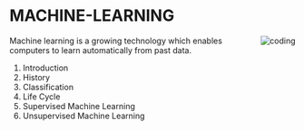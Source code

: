 # MACHINE-LEARNING
<img align="right" alt="coding" widht="200" src="https://onpassive.com/blog/wp-content/uploads/2021/01/Machine-Learning-in-E-Learning.gif">

Machine learning is a growing technology which enables computers to learn automatically from past data.
1. Introduction
2. History
3. Classification
4. Life Cycle
5. Supervised Machine Learning
6. Unsupervised Machine Learning
